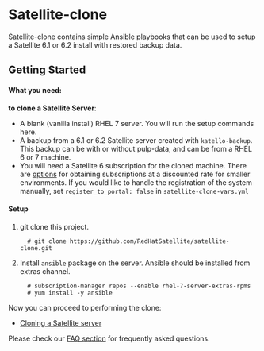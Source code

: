 # Satellite-clone

Satellite-clone contains simple Ansible playbooks that can be used to setup a Satellite 6.1 or 6.2 install with restored backup data.

## Getting Started

#### What you need: ####

**to clone a Satellite Server**:

  - A blank (vanilla install) RHEL 7 server. You will run the setup commands here.
  - A backup from a 6.1 or 6.2 Satellite server created with `katello-backup`. This backup can be with or without pulp-data, and can be from a RHEL 6 or 7 machine.
  - You will need a Satellite 6 subscription for the cloned machine. There are [options](https://access.redhat.com/articles/513353) for obtaining subscriptions at a discounted rate for smaller environments. If you would like to handle the registration of the system manually, set `register_to_portal: false` in  `satellite-clone-vars.yml`

#### Setup ####

1. git clone this project.
   ```console
     # git clone https://github.com/RedHatSatellite/satellite-clone.git
   ```

2. Install `ansible` package on the server.  Ansible should be installed from extras channel.
   ```console
     # subscription-manager repos --enable rhel-7-server-extras-rpms
     # yum install -y ansible
   ```

Now you can proceed to performing the clone:

 * [Cloning a Satellite server](docs/satellite-clone.md)

Please check our [FAQ section](docs/faqs.md) for frequently asked questions.
